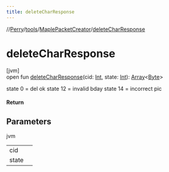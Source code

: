 ```yaml
---
title: deleteCharResponse
---
```

//[Perry](../../../index.html)/[tools](../index.html)/[MaplePacketCreator](index.html)/[deleteCharResponse](delete-char-response.html)



# deleteCharResponse



[jvm]\
open fun [deleteCharResponse](delete-char-response.html)(cid: [Int](https://kotlinlang.org/api/latest/jvm/stdlib/kotlin/-int/index.html), state: [Int](https://kotlinlang.org/api/latest/jvm/stdlib/kotlin/-int/index.html)): [Array](https://kotlinlang.org/api/latest/jvm/stdlib/kotlin/-array/index.html)&lt;[Byte](https://kotlinlang.org/api/latest/jvm/stdlib/kotlin/-byte/index.html)&gt;



state 0 = del ok state 12 = invalid bday state 14 = incorrect pic



#### Return



## Parameters


jvm

| | |
|---|---|
| cid |  |
| state |  |




